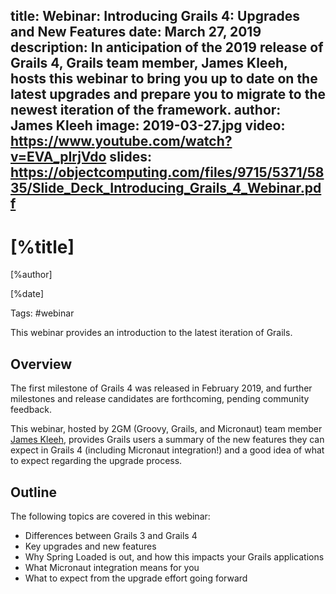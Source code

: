 title: Webinar: Introducing Grails 4: Upgrades and New Features
date: March 27, 2019  
description: In anticipation of the 2019 release of Grails 4, Grails team member, James Kleeh, hosts this webinar to bring you up to date on the latest upgrades and prepare you to migrate to the newest iteration of the framework. 
author: James Kleeh
image: 2019-03-27.jpg
video: https://www.youtube.com/watch?v=EVA_pIrjVdo
slides: https://objectcomputing.com/files/9715/5371/5835/Slide_Deck_Introducing_Grails_4_Webinar.pdf   
---

# [%title]

[%author]

[%date] 

Tags: #webinar

This webinar provides an introduction to the latest iteration of Grails.

## Overview

The first milestone of Grails 4 was released in February 2019, and further milestones and release candidates are forthcoming, pending community feedback.

This webinar, hosted by 2GM (Groovy, Grails, and Micronaut) team member [James Kleeh](https://objectcomputing.com/products/2gm-team#kleeh), provides Grails users a summary of the new features they can expect in Grails 4 (including Micronaut integration!) and a good idea of what to expect regarding the upgrade process.

## Outline

The following topics are covered in this webinar:

- Differences between Grails 3 and Grails 4
- Key upgrades and new features
- Why Spring Loaded is out, and how this impacts your Grails applications
- What Micronaut integration means for you
- What to expect from the upgrade effort going forward
